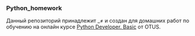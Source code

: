 ### Python_homework
Данный репозиторий принадлежит _≠
и создан для домашних работ по обучению на онлайн курсе [Python Developer. Basic](https://otus.ru/lessons/python-basic/?utm_source=advcake&utm_medium=cpa&utm_campaign=otus&utm_content=affiliate_c5d8cd89&advcake_params=193f17860488f6cff951a8b56a0c6c5c&utm_term=193f17860488f6cff951a8b56a0c6c5c&sub1=edu_deals&erid=LdtCJyCA3&advcake_method=4) от OTUS.
 
